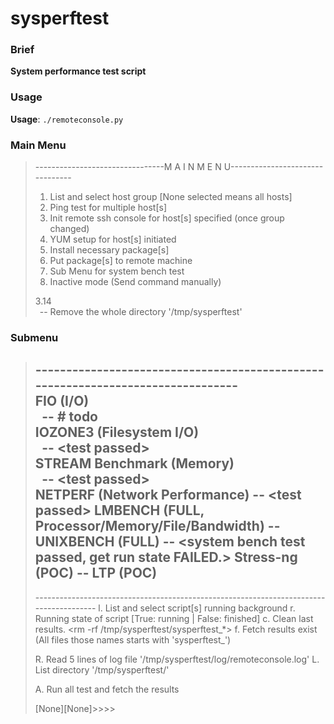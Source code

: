 # sysperftest

### Brief
**System performance test script**

### Usage
**Usage**: `./remoteconsole.py`

### Main Menu
>--------------------------------M A I N  M E N U--------------------------------
>
>1. List and select host group \[None selected means all hosts\]
>2. Ping test for multiple host[s]
>3. Init remote ssh console for host[s] specified (once group changed)
>4. YUM setup for host[s] initiated
>5. Install necessary package[s]
>6. Put package[s] to remote machine
>7. Sub Menu for system bench test
>0. Inactive mode (Send command manually)
>
>3.14  
>&ensp;\-\- Remove the whole directory '/tmp/sysperftest'
>
### Submenu
>\--------------------------------------------------------------------------------<br>
FIO (I/O)<br>
    &ensp;\-\- \# todo <libaio not found error><br>
IOZONE3 (Filesystem I/O)<br>
    &ensp;\-\- \<test passed\><br>
STREAM Benchmark (Memory)<br>
    &ensp;\-\- \<test passed\><br>
>NETPERF (Network Performance)
>    \-\- \<test passed\>
>LMBENCH (FULL, Processor/Memory/File/Bandwidth)
>    -- <single copy test passwd>
>UNIXBENCH (FULL)
>    -- <system bench test passed, get run state FAILED.>
>Stress-ng (POC)
>    -- <test passed>
>LTP (POC)
>    --
>\---------------------------------------------------------------------------------------
>l. List and select script[s] running background
>r. Running state of script [True: running | False: finished]
>c. Clean last results. <rm -rf /tmp/sysperftest/sysperftest_*>
>f. Fetch results exist (All files those names starts with 'sysperftest_')
>
>R. Read 5 lines of log file '/tmp/sysperftest/log/remoteconsole.log'
>L. List directory '/tmp/sysperftest/'
>
>A. Run all test and fetch the results
>
>[None][None]>>>>


